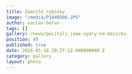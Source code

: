 ```yaml
---
title: Zamrzlé rybníky
image: "/media/P1040506.JPG"
author: vaclav-beran
tags: []
gallery: /news/pocitali-jsme-vydry-na-dacicku
position: 49
published: true
date: 2016-05-18 20:27:12.000000000 Z
category: gallery
layout: photo
---
```

